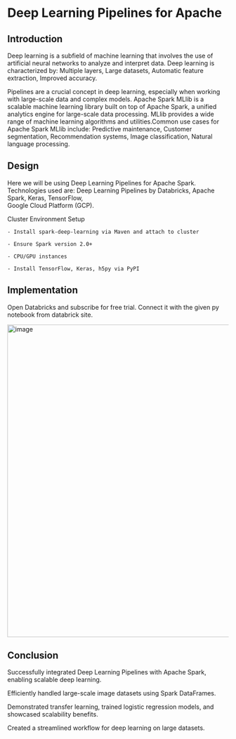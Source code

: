 # Deep Learning Pipelines for Apache

## Introduction

Deep learning is a subfield of machine learning that involves the use of artificial neural networks to analyze and interpret data. Deep learning is characterized by: Multiple layers, Large datasets, Automatic feature extraction, Improved accuracy.

Pipelines are a crucial concept in deep learning, especially when working with large-scale data and complex models. 
Apache Spark MLlib is a scalable machine learning library built on top of Apache Spark, a unified analytics engine for large-scale data processing. MLlib provides a wide range of machine learning algorithms and utilities.Common use cases for Apache Spark MLlib include: 
Predictive maintenance, 
Customer segmentation, 
Recommendation systems, 
Image classification, 
Natural language processing.

## Design

Here we will be using Deep Learning Pipelines for Apache Spark.
Technologies used are: 
Deep Learning Pipelines by Databricks, 
Apache Spark, 
Keras, 
TensorFlow,  
Google Cloud Platform (GCP).

Cluster Environment Setup

    - Install spark-deep-learning via Maven and attach to cluster
    
    - Ensure Spark version 2.0+ 
    
    - CPU/GPU instances
    
    - Install TensorFlow, Keras, h5py via PyPI


## Implementation

Open Databricks and subscribe for free trial. Connect it with the given py notebook from databrick site.

<img width="712" alt="image" src="https://github.com/user-attachments/assets/5daeb7aa-539b-4cd5-b681-a03749c80a0e">







## Conclusion

Successfully integrated Deep Learning Pipelines with Apache Spark, enabling scalable deep learning. 

Efficiently handled large-scale image datasets using Spark DataFrames. 

Demonstrated transfer learning, trained logistic regression models, and showcased scalability benefits. 

Created a streamlined workflow for deep learning on large datasets.



